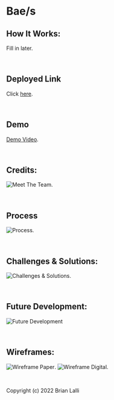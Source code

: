# Bae/s

## How It Works:
Fill in later.

<br>

## Deployed Link
Click [here]().

<br>

## Demo
[Demo Video]().

<br>

## Credits:
![Meet The Team]().

<br>

## Process
![Process]().

<br>

## Challenges & Solutions:
![Challenges & Solutions]().

<br>

## Future Development:
![Future Development]()

<br>

## Wireframes:
![Wireframe Paper]().
![Wireframe Digital]().


<br>


Copyright (c) 2022 Brian Lalli
